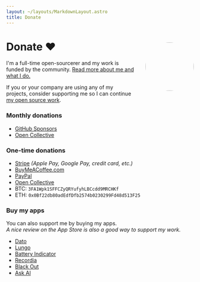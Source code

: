 ```yaml
---
layout: ~/layouts/MarkdownLayout.astro
title: Donate
---
```


<style>
.hero-body .column {
	margin-bottom: 180px;
}

.hero-body .tagline {
	font-size: 18px;
	margin-top: 5px;
}

#self-photo {
	margin-top: 30px;
	margin-left: 30px;
	border-radius: 50%;
	width: 130px;
}
</style>

<img id="self-photo" src="/assets/sindre-sorhus-small.jpg" align="right" class="hidden sm:block">

# Donate <span class="pl-2">❤️</span>

I'm a full-time open-sourcerer and my work is funded by the community. [Read more about me and what I do.](https://github.com/sponsors/sindresorhus)

If you or your company are using any of my projects, consider supporting me so I can continue [my open source work](https://github.com/sindresorhus).

### Monthly donations

- [GitHub Sponsors](https://github.com/sponsors/sindresorhus)
- [Open Collective](https://opencollective.com/sindresorhus)

### One-time donations

- [Stripe](https://donate.stripe.com/3cs6sq3rYfTlbTy9AA) *(Apple Pay, Google Pay, credit card, etc.)*
- [BuyMeACoffee.com](https://www.buymeacoffee.com/sindresorhus)
- [PayPal](https://www.paypal.me/sindresorhus)
- [Open Collective](https://opencollective.com/sindresorhus)
- BTC: `3FA1Wpk1SFFCZyQRYufyhLBCcdd9MRCHKf`
- ETH: `0x0Bf22db80adEdfDfb2574b0230299Fd48d513F25`

### Buy my apps

You can also support me by buying my apps.\
*A nice review on the App Store is also a good way to support my work.*

- [Dato](/dato)
- [Lungo](/lungo)
- [Battery Indicator](/battery-indicator)
- [Recordia](/recordia)
- [Black Out](/black-out)
- [Ask AI](/ask-ai)
